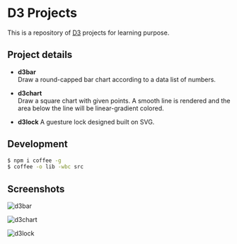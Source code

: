 D3 Projects
===

This is a repository of [D3](http://d3js.org) projects for learning purpose.

Project details
---

* **d3bar**  
  Draw a round-capped bar chart according to a data list of numbers.

* **d3chart**  
  Draw a square chart with given points. A smooth line is rendered and the area below the line will be linear-gradient colored.

* **d3lock**
  A guesture lock designed built on SVG.

Development
---
``` sh
$ npm i coffee -g
$ coffee -o lib -wbc src
```

Screenshots
---
![d3bar](screenshots/d3bar.png)

![d3chart](screenshots/d3chart.png)

![d3lock](screenshots/d3lock.png)
